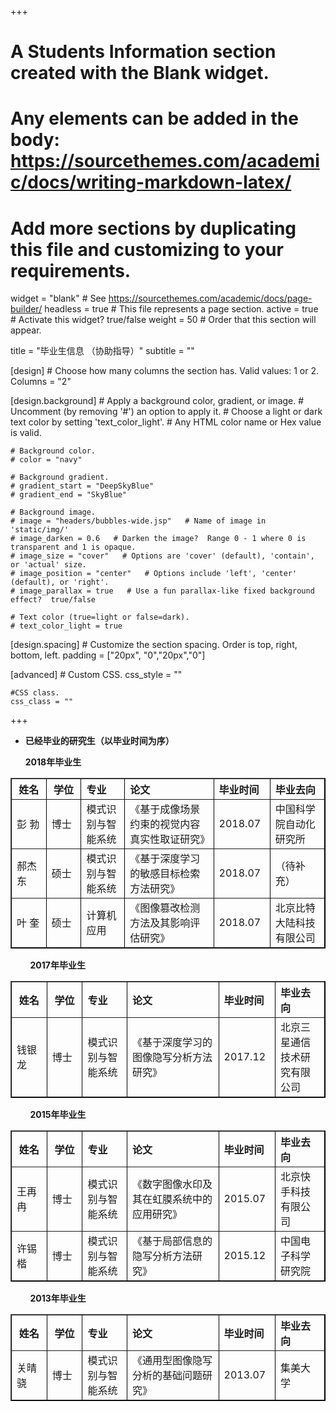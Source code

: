 +++
# A Students Information section created with the Blank widget.
# Any elements can be added in the body: https://sourcethemes.com/academic/docs/writing-markdown-latex/
# Add more sections by duplicating this file and customizing to your requirements.

widget = "blank"  # See https://sourcethemes.com/academic/docs/page-builder/
headless = true  # This file represents a page section.
active = true  # Activate this widget? true/false
weight = 50  # Order that this section will appear.

title = "毕业生信息    （协助指导）"
subtitle = ""

[design]
	# Choose how many columns the section has. Valid values: 1 or 2.
	Columns = "2"
	
[design.background]
	# Apply a background color, gradient, or image.
	# Uncomment (by removing '#') an option to apply it.
	# Choose a light or dark text color by setting 'text_color_light'.
	# Any HTML color name or Hex value is valid.
	
	# Background color.
	# color = "navy"
	
	# Background gradient.
	# gradient_start = "DeepSkyBlue"
	# gradient_end = "SkyBlue"
	
	# Background image.
	# image = "headers/bubbles-wide.jsp"   # Name of image in 'static/img/'
	# image_darken = 0.6   # Darken the image?  Range 0 - 1 where 0 is transparent and 1 is opaque.
	# image_size = "cover"   # Options are 'cover' (default), 'contain', or 'actual' size.
	# image_position = "center"   # Options include 'left', 'center' (default), or 'right'.
	# image_parallax = true   # Use a fun parallax-like fixed background effect?  true/false
	
	# Text color (true=light or false=dark).
	# text_color_light = true
	
[design.spacing]
	# Customize the section spacing. Order is top, right, bottom, left.
	padding = ["20px", "0","20px","0"]

[advanced]
	# Custom CSS.
	css_style = ""
	
	#CSS class.
	css_class = ""
+++

- **已经毕业的研究生（以毕业时间为序）**  

  **2018年毕业生**

<table border="1" width ="800" style="border-color: black">
   <tr>
      <th align = "center" width ="80">姓名</th>
      <th align = "center" width ="80">学位</th>
      <th align = "left" width ="120">专业</th>
      <th align = "left" width ="295">论文</th>
      <th align = "left" width ="85">毕业时间</th>
      <th align = "left" width ="140">毕业去向</th>
   </tr>
   <tr>
      <td>彭    勃</td>
      <td>博士</td>
      <td>模式识别与智能系统</td>
      <td>《基于成像场景约束的视觉内容真实性取证研究》</td>
      <td> 2018.07</td>
      <td>中国科学院自动化研究所</td>
   </tr>
      <tr>
      <td>郝杰东</td>
      <td>硕士</td>
      <td>模式识别与智能系统</td>
      <td>《基于深度学习的敏感目标检索方法研究》</td>
      <td> 2018.07</td>
      <td>（待补充）</td>
   </tr>
   <tr>
      <td>叶    奎</td>
      <td>硕士</td>
      <td>计算机应用</td>
      <td>《图像篡改检测方法及其影响评估研究》</td>
      <td> 2018.07</td>
      <td>北京比特大陆科技有限公司</td>
   </tr>
</table>

&nbsp;&nbsp;&nbsp;&nbsp;&nbsp;&nbsp;&nbsp;&nbsp;**2017年毕业生**

<table border="1" width ="800" style="border-color: black">
   <tr>
      <th align = "center" width ="80">姓名</th>
      <th align = "center" width ="80">学位</th>
      <th align = "left" width ="120">专业</th>
      <th align = "left" width ="295">论文</th>
      <th align = "left" width ="85">毕业时间</th>
      <th align = "left" width ="140">毕业去向</th>
   </tr>
   <tr>
      <td>钱银龙</td>
      <td>博士</td>
      <td>模式识别与智能系统</td>
      <td>《基于深度学习的图像隐写分析方法研究》</td>
      <td> 2017.12</td>
      <td>北京三星通信技术研究有限公司</td>
   </tr>
</table>

&nbsp;&nbsp;&nbsp;&nbsp;&nbsp;&nbsp;&nbsp;&nbsp;**2015年毕业生**

<table border="1" width ="800" style="border-color: black">
   <tr>
      <th align = "center" width ="80">姓名</th>
      <th align = "center" width ="80">学位</th>
      <th align = "left" width ="120">专业</th>
      <th align = "left" width ="295">论文</th>
      <th align = "left" width ="85">毕业时间</th>
      <th align = "left" width ="140">毕业去向</th>
   </tr>
   <tr>
      <td>王再冉</td>
      <td>博士</td>
      <td>模式识别与智能系统</td>
      <td>《数字图像水印及其在虹膜系统中的应用研究》</td>
      <td> 2015.07</td>
      <td>北京快手科技有限公司</td>
   </tr>
   <tr>
      <td>许锡楷</td>
      <td>博士</td>
      <td>模式识别与智能系统</td>
      <td>《基于局部信息的隐写分析方法研究》</td>
      <td> 2015.12</td>
      <td>中国电子科学研究院</td>
   </tr>
</table>

&nbsp;&nbsp;&nbsp;&nbsp;&nbsp;&nbsp;&nbsp;&nbsp;**2013年毕业生**

<table border="1" width ="800" style="border-color: black">
   <tr>
      <th align = "center" width ="80">姓名</th>
      <th align = "center" width ="80">学位</th>
      <th align = "left" width ="120">专业</th>
      <th align = "left" width ="295">论文</th>
      <th align = "left" width ="85">毕业时间</th>
      <th align = "left" width ="140">毕业去向</th>
   </tr>
   <tr>
      <td>关晴骁</td>
      <td>博士</td>
      <td>模式识别与智能系统</td>
      <td>《通用型图像隐写分析的基础问题研究》</td>
      <td> 2013.07</td>
      <td>集美大学</td>
   </tr>
</table>